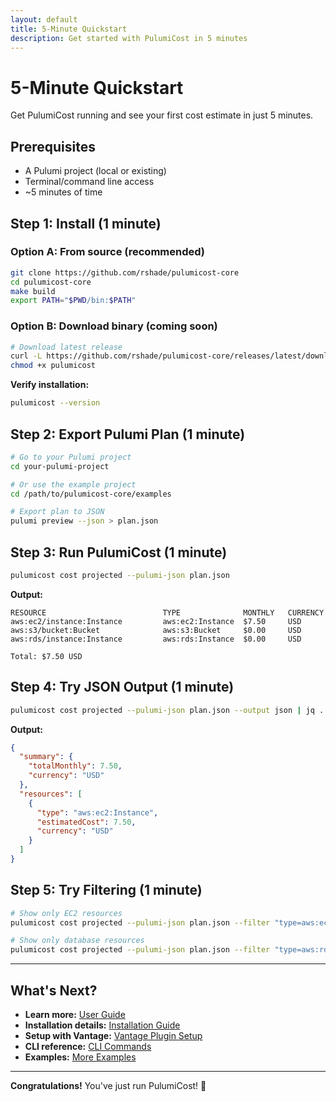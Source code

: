 ```yaml
---
layout: default
title: 5-Minute Quickstart
description: Get started with PulumiCost in 5 minutes
---
```


# 5-Minute Quickstart

Get PulumiCost running and see your first cost estimate in just 5 minutes.

## Prerequisites

- A Pulumi project (local or existing)
- Terminal/command line access
- ~5 minutes of time

## Step 1: Install (1 minute)

### Option A: From source (recommended)

```bash
git clone https://github.com/rshade/pulumicost-core
cd pulumicost-core
make build
export PATH="$PWD/bin:$PATH"
```

### Option B: Download binary (coming soon)

```bash
# Download latest release
curl -L https://github.com/rshade/pulumicost-core/releases/latest/download/pulumicost-linux-amd64 -o pulumicost
chmod +x pulumicost
```

**Verify installation:**
```bash
pulumicost --version
```

## Step 2: Export Pulumi Plan (1 minute)

```bash
# Go to your Pulumi project
cd your-pulumi-project

# Or use the example project
cd /path/to/pulumicost-core/examples

# Export plan to JSON
pulumi preview --json > plan.json
```

## Step 3: Run PulumiCost (1 minute)

```bash
pulumicost cost projected --pulumi-json plan.json
```

**Output:**
```
RESOURCE                          TYPE              MONTHLY   CURRENCY
aws:ec2/instance:Instance         aws:ec2:Instance  $7.50     USD
aws:s3/bucket:Bucket              aws:s3:Bucket     $0.00     USD
aws:rds/instance:Instance         aws:rds:Instance  $0.00     USD

Total: $7.50 USD
```

## Step 4: Try JSON Output (1 minute)

```bash
pulumicost cost projected --pulumi-json plan.json --output json | jq .
```

**Output:**
```json
{
  "summary": {
    "totalMonthly": 7.50,
    "currency": "USD"
  },
  "resources": [
    {
      "type": "aws:ec2:Instance",
      "estimatedCost": 7.50,
      "currency": "USD"
    }
  ]
}
```

## Step 5: Try Filtering (1 minute)

```bash
# Show only EC2 resources
pulumicost cost projected --pulumi-json plan.json --filter "type=aws:ec2*"

# Show only database resources
pulumicost cost projected --pulumi-json plan.json --filter "type=aws:rds*"
```

---

## What's Next?

- **Learn more:** [User Guide](../guides/user-guide.md)
- **Installation details:** [Installation Guide](installation.md)
- **Setup with Vantage:** [Vantage Plugin Setup](../plugins/vantage/setup.md)
- **CLI reference:** [CLI Commands](../reference/cli-commands.md)
- **Examples:** [More Examples](examples/)

---

**Congratulations!** You've just run PulumiCost! 🎉
